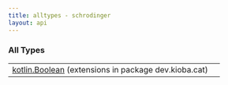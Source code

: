 ```yaml
---
title: alltypes - schrodinger
layout: api
---
```


### All Types

<table class="api-docs-table">
<tbody>
<tr>
<td markdown="1">
<a href="../dev.kioba.cat/kotlin.-boolean/index.html">kotlin.Boolean</a> (extensions in package dev.kioba.cat)
</td>
<td markdown="1">

</td>
</tr>
</tbody>
</table>
